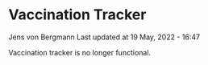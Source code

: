 Vaccination Tracker
================
Jens von Bergmann
Last updated at 19 May, 2022 - 16:47

Vaccination tracker is no longer functional.
